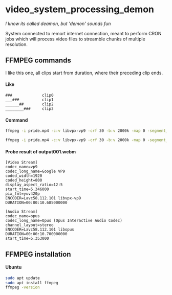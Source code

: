 # video_system_processing_demon

*I know its called deamon, but 'demon' sounds fun*

System connected to remort internet connection, meant to perform CRON jobs which will process video files to streamble chunks of multiple resolution.

## FFMPEG commands

I like this one, all clips start from duration, where their preceding clip ends.

#### Like

```
###             clip0
___###          clip1
______##        clip2
________###     clip3
```

#### Command

```sh
ffmpeg -i pride.mp4 -c:v libvpx-vp9 -crf 30 -b:v 2000k -map 0 -segment_time 00:00:05 -f segment output%03d.webm
```

```sh
ffmpeg -i pride.mp4 -c:v libvpx-vp9 -crf 30 -b:v 2000k -map 0 -segment_time 00:00:05 -f segment output%d.webm
```

#### Probe result of output001.webm

```
[Video Stream]
codec_name=vp9
codec_long_name=Google VP9
coded_width=1920
coded_height=800
display_aspect_ratio=12:5
start_time=5.346000
pix_fmt=yuv420p
ENCODER=Lavc58.112.101 libvpx-vp9
DURATION=00:00:10.685000000

[Audio Stream]
codec_name=opus
codec_long_name=Opus (Opus Interactive Audio Codec)
channel_layout=stereo
ENCODER=Lavc58.112.101 libopus
DURATION=00:00:10.700000000
start_time=5.353000
```

## FFMPEG installation

#### Ubuntu

```sh
sudo apt update
sudo apt install ffmpeg
ffmpeg -version
```
